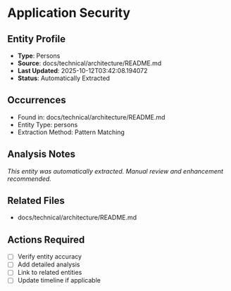 # Application Security

## Entity Profile
- **Type**: Persons
- **Source**: docs/technical/architecture/README.md
- **Last Updated**: 2025-10-12T03:42:08.194072
- **Status**: Automatically Extracted

## Occurrences
- Found in: docs/technical/architecture/README.md
- Entity Type: persons
- Extraction Method: Pattern Matching

## Analysis Notes
*This entity was automatically extracted. Manual review and enhancement recommended.*

## Related Files
- docs/technical/architecture/README.md

## Actions Required
- [ ] Verify entity accuracy
- [ ] Add detailed analysis
- [ ] Link to related entities
- [ ] Update timeline if applicable
